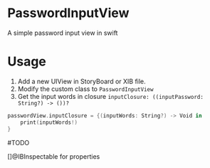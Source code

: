 # PasswordInputView
A simple password input view in swift

# Usage

1. Add a new UIView in StoryBoard or XIB file.
2. Modify the custom class to `PasswordInputView `  
3. Get the input words in closure `inputClosure: ((inputPassword: String?) -> ())?`

```swift
passwordView.inputClosure = {(inputWords: String?) -> Void in
    print(inputWords!)
}

```

#TODO

[]@IBInspectable for properties
